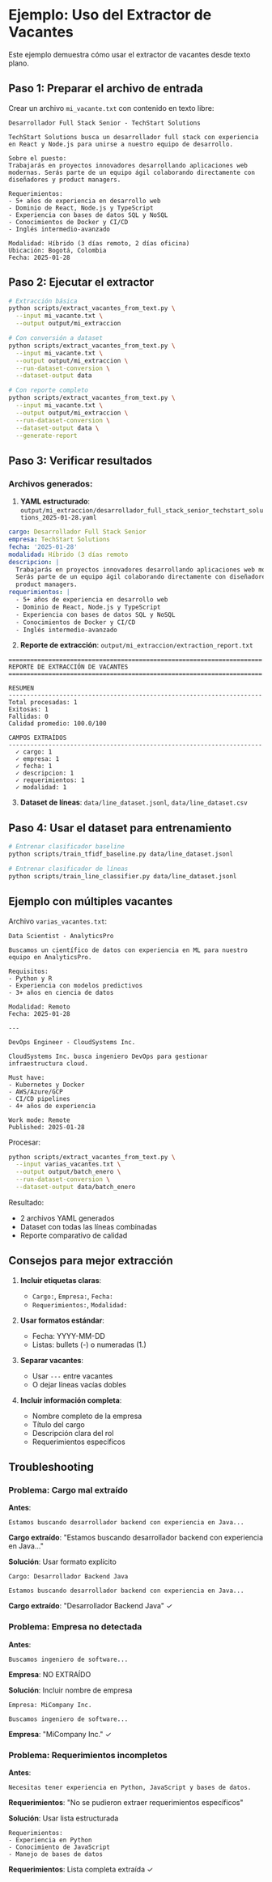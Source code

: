 # Ejemplo: Uso del Extractor de Vacantes

Este ejemplo demuestra cómo usar el extractor de vacantes desde texto plano.

## Paso 1: Preparar el archivo de entrada

Crear un archivo `mi_vacante.txt` con contenido en texto libre:

```
Desarrollador Full Stack Senior - TechStart Solutions

TechStart Solutions busca un desarrollador full stack con experiencia en React y Node.js para unirse a nuestro equipo de desarrollo.

Sobre el puesto:
Trabajarás en proyectos innovadores desarrollando aplicaciones web modernas. Serás parte de un equipo ágil colaborando directamente con diseñadores y product managers.

Requerimientos:
- 5+ años de experiencia en desarrollo web
- Dominio de React, Node.js y TypeScript
- Experiencia con bases de datos SQL y NoSQL
- Conocimientos de Docker y CI/CD
- Inglés intermedio-avanzado

Modalidad: Híbrido (3 días remoto, 2 días oficina)
Ubicación: Bogotá, Colombia
Fecha: 2025-01-28
```

## Paso 2: Ejecutar el extractor

```bash
# Extracción básica
python scripts/extract_vacantes_from_text.py \
  --input mi_vacante.txt \
  --output output/mi_extraccion

# Con conversión a dataset
python scripts/extract_vacantes_from_text.py \
  --input mi_vacante.txt \
  --output output/mi_extraccion \
  --run-dataset-conversion \
  --dataset-output data

# Con reporte completo
python scripts/extract_vacantes_from_text.py \
  --input mi_vacante.txt \
  --output output/mi_extraccion \
  --run-dataset-conversion \
  --dataset-output data \
  --generate-report
```

## Paso 3: Verificar resultados

### Archivos generados:

1. **YAML estructurado**: `output/mi_extraccion/desarrollador_full_stack_senior_techstart_solutions_2025-01-28.yaml`

```yaml
cargo: Desarrollador Full Stack Senior
empresa: TechStart Solutions
fecha: '2025-01-28'
modalidad: Híbrido (3 días remoto
descripcion: |
  Trabajarás en proyectos innovadores desarrollando aplicaciones web modernas. 
  Serás parte de un equipo ágil colaborando directamente con diseñadores y 
  product managers.
requerimientos: |
  - 5+ años de experiencia en desarrollo web
  - Dominio de React, Node.js y TypeScript
  - Experiencia con bases de datos SQL y NoSQL
  - Conocimientos de Docker y CI/CD
  - Inglés intermedio-avanzado
```

2. **Reporte de extracción**: `output/mi_extraccion/extraction_report.txt`

```
======================================================================
REPORTE DE EXTRACCIÓN DE VACANTES
======================================================================

RESUMEN
----------------------------------------------------------------------
Total procesadas: 1
Exitosas: 1
Fallidas: 0
Calidad promedio: 100.0/100

CAMPOS EXTRAÍDOS
----------------------------------------------------------------------
  ✓ cargo: 1
  ✓ empresa: 1
  ✓ fecha: 1
  ✓ descripcion: 1
  ✓ requerimientos: 1
  ✓ modalidad: 1
```

3. **Dataset de líneas**: `data/line_dataset.jsonl`, `data/line_dataset.csv`

## Paso 4: Usar el dataset para entrenamiento

```bash
# Entrenar clasificador baseline
python scripts/train_tfidf_baseline.py data/line_dataset.jsonl

# Entrenar clasificador de líneas
python scripts/train_line_classifier.py data/line_dataset.jsonl
```

## Ejemplo con múltiples vacantes

Archivo `varias_vacantes.txt`:

```
Data Scientist - AnalyticsPro

Buscamos un científico de datos con experiencia en ML para nuestro equipo en AnalyticsPro.

Requisitos:
- Python y R
- Experiencia con modelos predictivos
- 3+ años en ciencia de datos

Modalidad: Remoto
Fecha: 2025-01-28

---

DevOps Engineer - CloudSystems Inc.

CloudSystems Inc. busca ingeniero DevOps para gestionar infraestructura cloud.

Must have:
- Kubernetes y Docker
- AWS/Azure/GCP
- CI/CD pipelines
- 4+ años de experiencia

Work mode: Remote
Published: 2025-01-28
```

Procesar:

```bash
python scripts/extract_vacantes_from_text.py \
  --input varias_vacantes.txt \
  --output output/batch_enero \
  --run-dataset-conversion \
  --dataset-output data/batch_enero
```

Resultado:
- 2 archivos YAML generados
- Dataset con todas las líneas combinadas
- Reporte comparativo de calidad

## Consejos para mejor extracción

1. **Incluir etiquetas claras**:
   - `Cargo:`, `Empresa:`, `Fecha:`
   - `Requerimientos:`, `Modalidad:`

2. **Usar formatos estándar**:
   - Fecha: YYYY-MM-DD
   - Listas: bullets (-) o numeradas (1.)

3. **Separar vacantes**:
   - Usar `---` entre vacantes
   - O dejar líneas vacías dobles

4. **Incluir información completa**:
   - Nombre completo de la empresa
   - Título del cargo
   - Descripción clara del rol
   - Requerimientos específicos

## Troubleshooting

### Problema: Cargo mal extraído

**Antes**:
```
Estamos buscando desarrollador backend con experiencia en Java...
```
**Cargo extraído**: "Estamos buscando desarrollador backend con experiencia en Java..."

**Solución**: Usar formato explícito
```
Cargo: Desarrollador Backend Java

Estamos buscando desarrollador backend con experiencia en Java...
```
**Cargo extraído**: "Desarrollador Backend Java" ✓

### Problema: Empresa no detectada

**Antes**:
```
Buscamos ingeniero de software...
```
**Empresa**: NO EXTRAÍDO

**Solución**: Incluir nombre de empresa
```
Empresa: MiCompany Inc.

Buscamos ingeniero de software...
```
**Empresa**: "MiCompany Inc." ✓

### Problema: Requerimientos incompletos

**Antes**:
```
Necesitas tener experiencia en Python, JavaScript y bases de datos.
```
**Requerimientos**: "No se pudieron extraer requerimientos específicos"

**Solución**: Usar lista estructurada
```
Requerimientos:
- Experiencia en Python
- Conocimiento de JavaScript
- Manejo de bases de datos
```
**Requerimientos**: Lista completa extraída ✓
